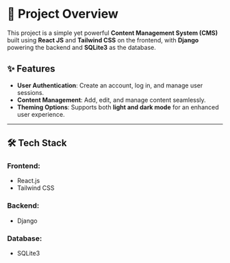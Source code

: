 # 🚀 Project Overview

This project is a simple yet powerful **Content Management System (CMS)** built using **React JS** and **Tailwind CSS** on the frontend, with **Django** powering the backend and **SQLite3** as the database.

## ✨ Features
- **User Authentication**: Create an account, log in, and manage user sessions.  
- **Content Management**: Add, edit, and manage content seamlessly.  
- **Theming Options**: Supports both **light and dark mode** for an enhanced user experience.  

---

## 🛠️ Tech Stack

### **Frontend:**
- React.js
- Tailwind CSS

### **Backend:**
- Django

### **Database:**
- SQLite3
